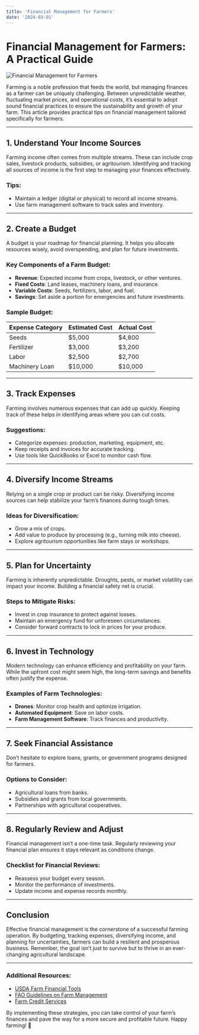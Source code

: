 ```yaml
---
title: 'Financial Management for Farmers'
date: '2024-03-01'
---
```


# Financial Management for Farmers: A Practical Guide
![Financial Management for Farmers](/assets/financial-invesment-for-farmers.jpg)

Farming is a noble profession that feeds the world, but managing finances as a farmer can be uniquely challenging. Between unpredictable weather, fluctuating market prices, and operational costs, it’s essential to adopt sound financial practices to ensure the sustainability and growth of your farm. This article provides practical tips on financial management tailored specifically for farmers.

---

## 1. **Understand Your Income Sources**
Farming income often comes from multiple streams. These can include crop sales, livestock products, subsidies, or agritourism. Identifying and tracking all sources of income is the first step to managing your finances effectively.

### Tips:
- Maintain a ledger (digital or physical) to record all income streams.
- Use farm management software to track sales and inventory.

---

## 2. **Create a Budget**
A budget is your roadmap for financial planning. It helps you allocate resources wisely, avoid overspending, and plan for future investments.

### Key Components of a Farm Budget:
- **Revenue**: Expected income from crops, livestock, or other ventures.
- **Fixed Costs**: Land leases, machinery loans, and insurance.
- **Variable Costs**: Seeds, fertilizers, labor, and fuel.
- **Savings**: Set aside a portion for emergencies and future investments.

### Sample Budget:
| Expense Category | Estimated Cost | Actual Cost |
|------------------|----------------|-------------|
| Seeds           | $5,000         | $4,800      |
| Fertilizer       | $3,000         | $3,200      |
| Labor            | $2,500         | $2,700      |
| Machinery Loan   | $10,000        | $10,000     |

---

## 3. **Track Expenses**
Farming involves numerous expenses that can add up quickly. Keeping track of these helps in identifying areas where you can cut costs.

### Suggestions:
- Categorize expenses: production, marketing, equipment, etc.
- Keep receipts and invoices for accurate tracking.
- Use tools like QuickBooks or Excel to monitor cash flow.

---

## 4. **Diversify Income Streams**
Relying on a single crop or product can be risky. Diversifying income sources can help stabilize your farm’s finances during tough times.

### Ideas for Diversification:
- Grow a mix of crops.
- Add value to produce by processing (e.g., turning milk into cheese).
- Explore agritourism opportunities like farm stays or workshops.

---

## 5. **Plan for Uncertainty**
Farming is inherently unpredictable. Droughts, pests, or market volatility can impact your income. Building a financial safety net is crucial.

### Steps to Mitigate Risks:
- Invest in crop insurance to protect against losses.
- Maintain an emergency fund for unforeseen circumstances.
- Consider forward contracts to lock in prices for your produce.

---

## 6. **Invest in Technology**
Modern technology can enhance efficiency and profitability on your farm. While the upfront cost might seem high, the long-term savings and benefits often justify the expense.

### Examples of Farm Technologies:
- **Drones**: Monitor crop health and optimize irrigation.
- **Automated Equipment**: Save on labor costs.
- **Farm Management Software**: Track finances and productivity.

---

## 7. **Seek Financial Assistance**
Don’t hesitate to explore loans, grants, or government programs designed for farmers.

### Options to Consider:
- Agricultural loans from banks.
- Subsidies and grants from local governments.
- Partnerships with agricultural cooperatives.

---

## 8. **Regularly Review and Adjust**
Financial management isn’t a one-time task. Regularly reviewing your financial plan ensures it stays relevant as conditions change.

### Checklist for Financial Reviews:
- Reassess your budget every season.
- Monitor the performance of investments.
- Update income and expense records monthly.

---

## Conclusion
Effective financial management is the cornerstone of a successful farming operation. By budgeting, tracking expenses, diversifying income, and planning for uncertainties, farmers can build a resilient and prosperous business. Remember, the goal isn’t just to survive but to thrive in an ever-changing agricultural landscape.

---

### Additional Resources:
- <a href="https://www.example.com" style="text-decoration:underline;"> [USDA Farm Financial Tools](https://www.usda.gov)</a> 
- [FAO Guidelines on Farm Management](http://www.fao.org)
- [Farm Credit Services](https://www.farmcredit.com)

By implementing these strategies, you can take control of your farm’s finances and pave the way for a more secure and profitable future. Happy farming! 🌾